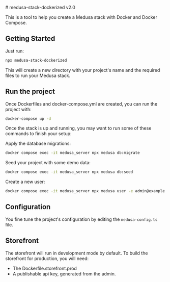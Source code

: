# medusa-stack-dockerized v2.0

This is a tool to help you create a Medusa stack with Docker and Docker Compose.

## Getting Started

Just run:

```bash
npx medusa-stack-dockerized
```

This will create a new directory with your project's name and the required files to run your Medusa stack.

## Run the project

Once Dockerfiles and docker-compose.yml are created, you can run the project with:

```bash
docker-compose up -d
```

Once the stack is up and running, you may want to run some of these commands to finish your setup:

Apply the database migrations:

```bash
docker compose exec -it medusa_server npx medusa db:migrate
```

Seed your project with some demo data:

```bash
docker compose exec -it medusa_server npx medusa db:seed
```

Create a new user:

```bash
docker compose exec -it medusa_server npx medusa user -e admin@example.com -p supersecret
```

## Configuration

You fine tune the project's configuration by editing the `medusa-config.ts` file.

## Storefront

The storefront will run in development mode by default. To build the storefront for production, you will need:

- The Dockerfile.storefront.prod
- A publishable api key, generated from the admin.
